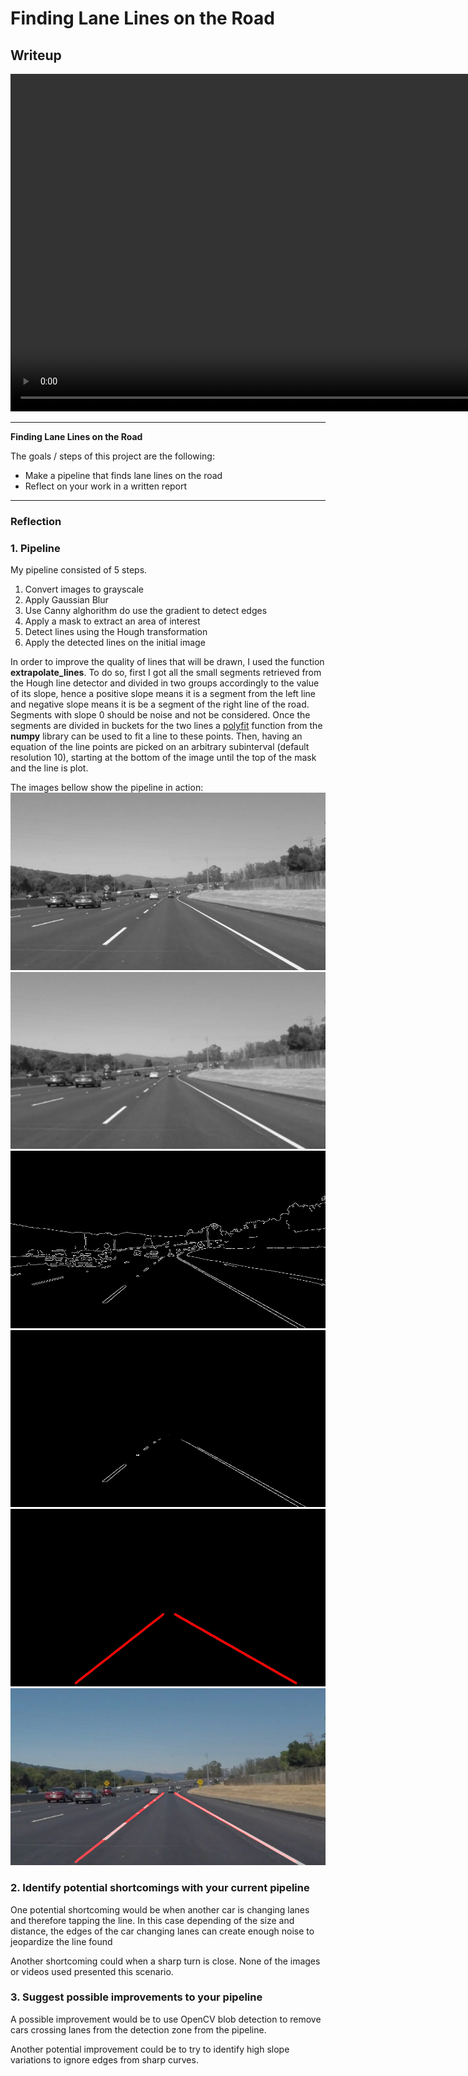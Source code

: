 # **Finding Lane Lines on the Road** 

## Writeup

<video width="960" height="540" controls>
  <source src="https://github.com/guiklink/CarND-LaneLines-P1/blob/master/test_videos_output/solidWhiteRight.mp4">
</video>

---

**Finding Lane Lines on the Road**

The goals / steps of this project are the following:
* Make a pipeline that finds lane lines on the road
* Reflect on your work in a written report


[//]: # (Image References)

[image1]: ./test_images/Processing_Steps/solidWhiteCurve_1_Gray.jpg "Grayscale"
[image2]: ./test_images/Processing_Steps/solidWhiteCurve_2_GrayBlur.jpg "Blur"
[image3]: ./test_images/Processing_Steps/solidWhiteCurve_3_Canny.jpg "Canny"
[image4]: ./test_images/Processing_Steps/solidWhiteCurve_4_Masked.jpg "Mask"
[image5]: ./test_images/Processing_Steps/solidWhiteCurve_5_Lines.jpg "Lines"
[image6]: ./test_images/Processing_Steps/solidWhiteCurve_6_Out.png "Final"

---

### Reflection

### 1. Pipeline

My pipeline consisted of 5 steps.
1. Convert images to grayscale
2. Apply Gaussian Blur
3. Use Canny alghorithm do use the gradient to detect edges
4. Apply a mask to extract an area of interest
5. Detect lines using the Hough transformation
6. Apply the detected lines on the initial image


In order to improve the quality of lines that will be drawn, I used the function **extrapolate_lines**. To do so, first I got all the small segments retrieved from the Hough line detector and divided in two groups accordingly to the value of its slope, hence a positive slope means it is a segment from the left line and negative slope means it is be a segment of the right line of the road. Segments with slope 0 should be noise and not be considered. Once the segments are divided in buckets for the two lines a [polyfit](https://docs.scipy.org/doc/numpy/reference/generated/numpy.polyfit.html) function from the **numpy** library can be used to fit a line to these points. Then, having an equation of the line points are picked on an arbitrary subinterval (default resolution 10), starting at the bottom of the image until the top of the mask and the line is plot.

The images bellow show the pipeline in action:
![alt text][image1]
![alt text][image2]
![alt text][image3]
![alt text][image4]
![alt text][image5]
![alt text][image6]


### 2. Identify potential shortcomings with your current pipeline


One potential shortcoming would be when another car is changing lanes and therefore tapping the line. In this case depending of the size and distance, the edges of the car changing lanes can create enough noise to jeopardize the line found

Another shortcoming could when a sharp turn is close. None of the images or videos used presented this scenario.


### 3. Suggest possible improvements to your pipeline

A possible improvement would be to use OpenCV blob detection to remove cars crossing lanes from the detection zone from the pipeline. 

Another potential improvement could be to try to identify high slope variations to ignore edges from sharp curves.
